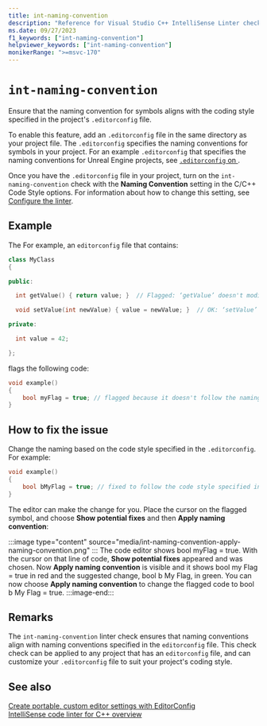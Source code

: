 ```yaml
---
title: int-naming-convention
description: "Reference for Visual Studio C++ IntelliSense Linter check int-naming-convention."
ms.date: 09/27/2023
f1_keywords: ["int-naming-convention"]
helpviewer_keywords: ["int-naming-convention"]
monikerRange: ">=msvc-170"
---
```

# `int-naming-convention`

Ensure that the naming convention for symbols aligns with the coding style specified in the project's `.editorconfig` file.

To enable this feature, add an `.editorconfig` file in the same directory as your project file. The `.editorconfig` specifies the naming conventions for symbols in your project. For an example `.editorconfig` that specifies the naming conventions for Unreal Engine projects, see [`.editorconfig` on ](https://raw.githubusercontent.com/microsoft/vc-ue-extensions/main/Source/.editorconfig).

Once you have the `.editorconfig` file in your project, turn on the `int-naming-convention` check with the **Naming Convention** setting in the C/C++ Code Style options. For information about how to change this setting, see [Configure the linter](cpp-linter-overview.md#configure-the-linter).

## Example

The For example, an `editorconfig` file that contains:

```cpp
class MyClass
{ 

public: 

  int getValue() { return value; }  // Flagged: ‘getValue’ doesn't modify the object's state. 

  void setValue(int newValue) { value = newValue; }  // OK: ‘setValue’ modifies the object's state.   

private: 

  int value = 42; 

}; 
``````

flags the following code:

```cpp
void example()
{
    bool myFlag = true; // flagged because it doesn't follow the naming convention specified in the .editorconfig
}
```

## How to fix the issue

Change the naming based on the code style specified in the `.editorconfig`. For example:

```cpp
void example()
{ 
    bool bMyFlag = true; // fixed to follow the code style specified in the .editorconfig
} 
```

The editor can make the change for you. Place the cursor on the flagged symbol, and choose **Show potential fixes** and then **Apply naming convention**:

:::image type="content" source="media/int-naming-convention-apply-naming-convention.png" :::
The code editor shows bool myFlag = true. With the cursor on that line of code, **Show potential fixes** appeared and was chosen. Now **Apply naming convention** is visible and it shows bool my Flag = true in red and the suggested change, bool b My Flag, in green. You can now choose **Apply naming convention** to change the flagged code to bool b My Flag = true.
:::image-end:::

## Remarks

The `int-naming-convention` linter check ensures that naming conventions align with naming conventions specified in the `editorconfig` file. This check check can be applied to any project that has an `editorconfig` file, and can customize your `.editorconfig` file to suit your project's coding style.

## See also

[Create portable, custom editor settings with EditorConfig](/visualstudio/ide/create-portable-custom-editor-options)\
[IntelliSense code linter for C++ overview](cpp-linter-overview.md)